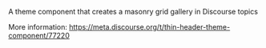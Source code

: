 A theme component that creates a masonry grid gallery in Discourse topics

More information: https://meta.discourse.org/t/thin-header-theme-component/77220

